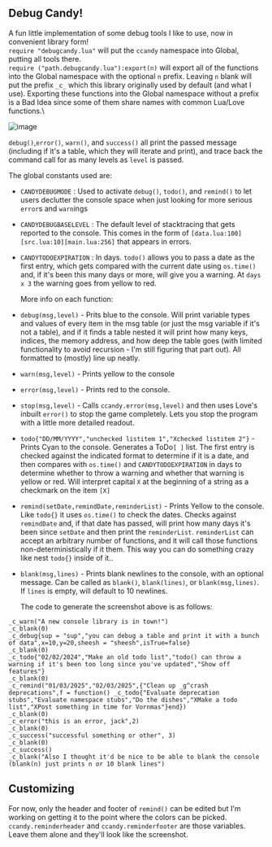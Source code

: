 ## Debug Candy!

A fun little implementation of some debug tools I like to use, now in convenient library form!\
`require "debugcandy.lua"` will put the `ccandy` namespace into Global, putting all tools there. \
`require ("path.debugcandy.lua"):export(n)` will export all of the functions into the Global namespace with the optional `n` prefix. Leaving `n` blank will put the prefix `_c_` which this library originally used by default (and what I use). Exporting these functions into the Global namespace without a prefix is a Bad Idea since some of them share names with common Lua/Love functions.\


![image](https://github.com/user-attachments/assets/7f4d1d7c-2143-414e-9012-73be4e7dd330)

`debug()`,`error()`, `warn()`, and `success()` all print the passed message (including if it's a table, which they will iterate and print), and trace back the command call for as many levels as `level` is passed.

The global constants used are:
* `CANDYDEBUGMODE` : Used to activate `debug()`, `todo()`, and `remind()` to let users declutter the console space when just looking for more serious `error`s and `warn`ings
* `CANDYDEBUGBASELEVEL` : The default level of stacktracing that gets reported to the console. This comes in the form of `[data.lua:100][src.lua:10][main.lua:256]` that appears in errors.
* `CANDYTODOEXPIRATION` : In days. `todo()` allows you to pass a date as the first entry, which gets compared with the current date using `os.time()` and, if it's been this many days or more, will give you a warning. At `days x 3` the warning goes from yellow to red.

  More info on each function:

* `debug(msg,level)` - Prits blue to the console. Will print variable types and values of every item in the msg table (or just the msg variable if it's not a table), and if it finds a table nested it will print how many keys, indices, the memory address, and how deep the table goes (with limited functionality to avoid recursion - I'm still figuring that part out). All formatted to (mostly) line up neatly.
* `warn(msg,level)` - Prints yellow to the console
* `error(msg,level)` - Prints red to the console.
* `stop(msg,level)` - Calls `ccandy.error(msg,level)` and then uses Love's inbuilt `error()` to stop the game completely. Lets you stop the program with a little more detailed readout.
* `todo{"DD/MM/YYYY","unchecked listitem 1","Xchecked listitem 2"}` - Prints Cyan to the console. Generates a ToDo`[ ]` list. The first entry is checked against the indicated format to determine if it is a date, and then compares with `os.time()` and `CANDYTODOEXPIRATION` in days to determine whether to throw a warning and whether that warning is yellow or red. Will interpret capital `X` at the beginning of a string as a checkmark on the item `[X]`
* `remind(setDate,remindDate,reminderList)` - Prints Yellow to the console. Like `todo{}` it uses `os.time()` to check the dates. Checks against `remindDate` and, if that date has passed, will print how many days it's been since `setDate` and then print the `reminderList`. `reminderList` can accept an arbitrary number of functions, and it will call those functions non-deterministically if it them. This way you can do something crazy like nest `todo{}` inside of it..
* `blank(msg,lines)` - Prints blank newlines to the console, with an optional message. Can be called as `blank()`, `blank(lines)`, or `blank(msg,lines)`. If `lines` is empty, will default to 10 newlines.

  The code to generate the screenshot above is as follows:
 ```
_c_warn("A new console library is in town!")
_c_blank(0)
_c_debug{sup = "sup","you can debug a table and print it with a bunch of data",x=10,y=20,sheesh = "sheesh",isTrue=false}
_c_blank(0)
_c_todo{"02/02/2024","Make an old todo list","todo() can throw a warning if it's been too long since you've updated","Show off features"}
_c_blank(0)
_c_remind("01/03/2025","02/03/2025",{"Clean up _g^crash deprecations",f = function() _c_todo{"Evaluate deprecation stubs","Evaluate namespace stubs","Do the dishes","XMake a todo list","XPost something in time for Vornmas"}end})
_c_blank(0)
_c_error("this is an error, jack",2)
_c_blank(0)
_c_success("successful something or other", 3)
_c_blank(0)
_c_success()
_c_blank("Also I thought it'd be nice to be able to blank the console (blank(n) just prints n or 10 blank lines")
```


## Customizing
For now, only the header and footer of `remind()` can be edited but I'm working on getting it to the point where the colors can be picked. 
`ccandy.reminderheader` and `ccandy.reminderfooter` are those variables. Leave them alone and they'll look like the screenshot.
